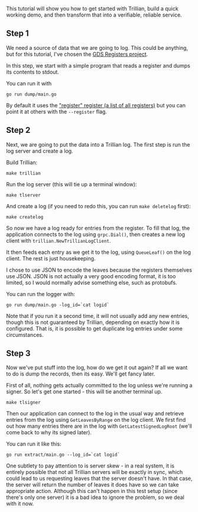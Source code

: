 This tutorial will show you how to get started with Trillian, build a
quick working demo, and then transform that into a verifiable,
reliable service.

Step 1
------

We need a source of data that we are going to log. This could be
anything, but for this tutorial, I've chosen the [GDS Registers
project](https://www.gov.uk/government/publications/registers/registers).

In this step, we start with a simple program that reads a register and
dumps its contents to stdout.

You can run it with

```go run dump/main.go```

By default it uses the ["register" register (a list of all
registers)](https://register.register.gov.uk/) but you can point it at
others with the `--register` flag.

Step 2
------

Next, we are going to put the data into a Trillian log. The first step
is run the log server and create a log.

Build Trillian:

```make trillian```

Run the log server (this will tie up a terminal window):

```make tlserver```

And create a log (if you need to redo this, you can run `make
deletelog` first):

```make createlog```

So now we have a log ready for entries from the register. To fill that
log, the application connects to the log using `grpc.Dial()`, then
creates a new log client with `trillian.NewTrillianLogClient`.

It then feeds each entry as we get it to the log, using
`QueueLeaf()` on the log client. The rest is just housekeeping.

I chose to use JSON to encode the leaves because the registers
themselves use JSON. JSON is not actually a very good encoding format,
it is too limited, so I would normally advise something else, such as
protobufs.

You can run the logger with:

```
go run dump/main.go -log_id=`cat logid`
```

Note that if you run it a second time, it will not usually add any new
entries, though this is not guaranteed by Trillian, depending on
exactly how it is configured. That is, it is possible to get duplicate
log entries under some circumstances.

Step 3
------

Now we've put stuff into the log, how do we get it out again? If all
we want to do is dump the records, then its easy. We'll get fancy
later.

First of all, nothing gets actually committed to the log unless we're
running a signer. So let's get one started - this will tie another
terminal up.

```make tlsigner```

Then our application can connect to the log in the usual way and
retrieve entries from the log using `GetLeavesByRange` on the log
client. We first find out how many entries there are in the log with
`GetLatestSignedLogRoot` (we'll come back to why its signed later).

You can run it like this:

```
go run extract/main.go --log_id=`cat logid`
```

One subtlety to pay attention to is server skew - in a real system,
it is entirely possible that not all Trillian servers will be exactly
in sync, which could lead to us requesting leaves that the server
doesn't have. In that case, the server will return the number of
leaves it does have so we can take appropriate action. Although this
can't happen in this test setup (since there's only one server) it is
a bad idea to ignore the problem, so we deal with it now.
